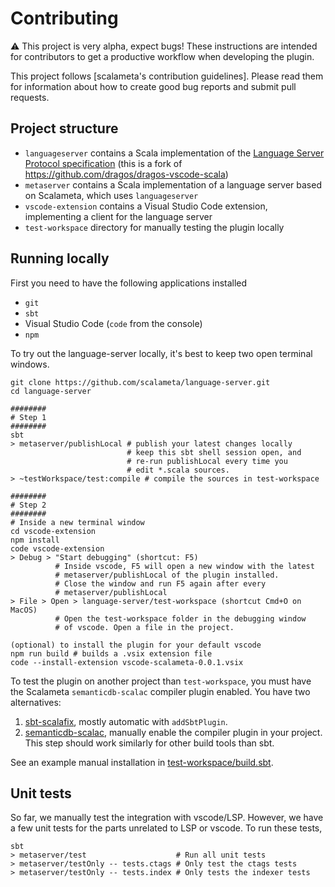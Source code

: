 # Contributing

:warning: This project is very alpha, expect bugs!
These instructions are intended for contributors to get a productive workflow when developing the plugin.

This project follows [scalameta's contribution guidelines].
Please read them for information about how to create good bug reports and submit pull requests.


## Project structure
- `languageserver` contains a Scala implementation of the [Language Server Protocol specification](https://github.com/Microsoft/language-server-protocol/blob/master/protocol.md) (this is a fork of https://github.com/dragos/dragos-vscode-scala)
- `metaserver` contains a Scala implementation of a language server based on Scalameta, which uses `languageserver`
- `vscode-extension` contains a Visual Studio Code extension, implementing a client for the language server
- `test-workspace` directory for manually testing the plugin locally


## Running locally

First you need to have the following applications installed

- `git`
- `sbt`
- Visual Studio Code (`code` from the console)
- `npm`

To try out the language-server locally, it's best to keep two open terminal
windows.

```
git clone https://github.com/scalameta/language-server.git
cd language-server

########
# Step 1
########
sbt
> metaserver/publishLocal # publish your latest changes locally
                          # keep this sbt shell session open, and
                          # re-run publishLocal every time you
                          # edit *.scala sources.
> ~testWorkspace/test:compile # compile the sources in test-workspace

########
# Step 2
########
# Inside a new terminal window
cd vscode-extension
npm install
code vscode-extension
> Debug > "Start debugging" (shortcut: F5)
          # Inside vscode, F5 will open a new window with the latest
          # metaserver/publishLocal of the plugin installed.
          # Close the window and run F5 again after every
          # metaserver/publishLocal
> File > Open > language-server/test-workspace (shortcut Cmd+O on MacOS)
          # Open the test-workspace folder in the debugging window
          # of vscode. Open a file in the project.

(optional) to install the plugin for your default vscode
npm run build # builds a .vsix extension file
code --install-extension vscode-scalameta-0.0.1.vsix
```

To test the plugin on another project than `test-workspace`, you must
have the Scalameta `semanticdb-scalac` compiler plugin enabled.
You have two alternatives:

1. [sbt-scalafix](https://scalacenter.github.io/scalafix/docs/users/installation#sbt-scalafix),
   mostly automatic with `addSbtPlugin`.
2. [semanticdb-scalac](http://scalameta.org/tutorial/#sbt), manually
   enable the compiler plugin in your project.
   This step should work similarly for other build tools than sbt.

See an example manual installation in [test-workspace/build.sbt](test-workspace/build.sbt).

## Unit tests

So far, we manually test the integration with vscode/LSP.
However, we have a few unit tests for the parts unrelated to LSP or vscode.
To run these tests,
```
sbt
> metaserver/test                    # Run all unit tests
> metaserver/testOnly -- tests.ctags # Only test the ctags tests
> metaserver/testOnly -- tests.index # Only tests the indexer tests
```
